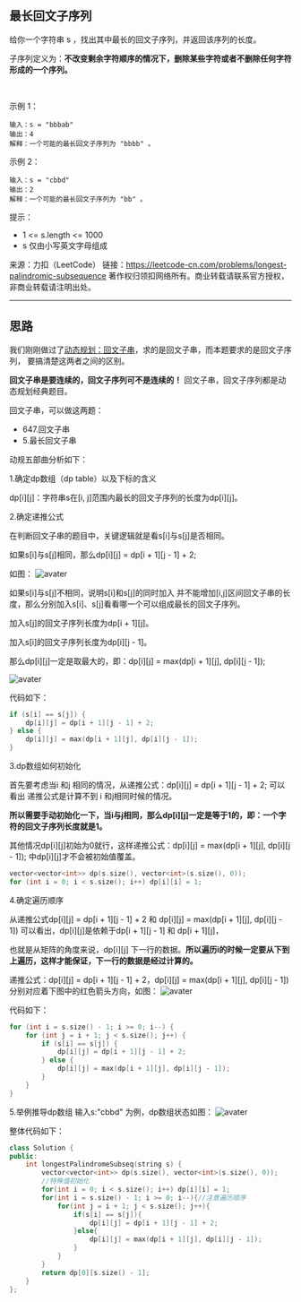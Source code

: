## 最长回文子序列

给你一个字符串 s ，找出其中最长的回文子序列，并返回该序列的长度。

子序列定义为：**不改变剩余字符顺序的情况下，删除某些字符或者不删除任何字符形成的一个序列。**

 

示例 1：
```
输入：s = "bbbab"
输出：4
解释：一个可能的最长回文子序列为 "bbbb" 。
```
示例 2：
```
输入：s = "cbbd"
输出：2
解释：一个可能的最长回文子序列为 "bb" 。 
```
提示：

* 1 <= s.length <= 1000
* s 仅由小写英文字母组成

来源：力扣（LeetCode）
链接：https://leetcode-cn.com/problems/longest-palindromic-subsequence
著作权归领扣网络所有。商业转载请联系官方授权，非商业转载请注明出处。

---
## 思路

我们刚刚做过了[动态规划：回文子串](https://github.com/caixiongjiang/caixiongjiang/blob/main/leetcode_java/leetcode_train/leetcode647.md)，求的是回文子串，而本题要求的是回文子序列， 要搞清楚这两者之间的区别。

**回文子串是要连续的，回文子序列可不是连续的！** 回文子串，回文子序列都是动态规划经典题目。

回文子串，可以做这两题：

* 647.回文子串
* 5.最长回文子串

动规五部曲分析如下：

1.确定dp数组（dp table）以及下标的含义

dp[i][j]：字符串s在[i, j]范围内最长的回文子序列的长度为dp[i][j]。

2.确定递推公式

在判断回文子串的题目中，关键逻辑就是看s[i]与s[j]是否相同。

如果s[i]与s[j]相同，那么dp[i][j] = dp[i + 1][j - 1] + 2;

如图：
![avater](https://camo.githubusercontent.com/26c1690292f01e432c840c87dbeb7f5cd1dc27bf2ed5ef6223708db158e7424a/68747470733a2f2f696d672d626c6f672e6373646e696d672e636e2f32303231303132373135313335303536332e6a7067)

如果s[i]与s[j]不相同，说明s[i]和s[j]的同时加入 并不能增加[i,j]区间回文子串的长度，那么分别加入s[i]、s[j]看看哪一个可以组成最长的回文子序列。

加入s[j]的回文子序列长度为dp[i + 1][j]。

加入s[i]的回文子序列长度为dp[i][j - 1]。

那么dp[i][j]一定是取最大的，即：dp[i][j] = max(dp[i + 1][j], dp[i][j - 1]);

![avater](https://camo.githubusercontent.com/c599f773ad7ef3a496edc1831b98fdcf06f0e99eabc41031d43f570c658dcc72/68747470733a2f2f696d672d626c6f672e6373646e696d672e636e2f32303231303132373135313432303437362e6a7067)

代码如下：
```c++
if (s[i] == s[j]) {
    dp[i][j] = dp[i + 1][j - 1] + 2;
} else {
    dp[i][j] = max(dp[i + 1][j], dp[i][j - 1]);
}
```

3.dp数组如何初始化

首先要考虑当i 和j 相同的情况，从递推公式：dp[i][j] = dp[i + 1][j - 1] + 2; 可以看出 递推公式是计算不到 i 和j相同时候的情况。

**所以需要手动初始化一下，当i与j相同，那么dp[i][j]一定是等于1的，即：一个字符的回文子序列长度就是1。**

其他情况dp[i][j]初始为0就行，这样递推公式：dp[i][j] = max(dp[i + 1][j], dp[i][j - 1]); 中dp[i][j]才不会被初始值覆盖。
```c++
vector<vector<int>> dp(s.size(), vector<int>(s.size(), 0));
for (int i = 0; i < s.size(); i++) dp[i][i] = 1;
```
4.确定遍历顺序

从递推公式dp[i][j] = dp[i + 1][j - 1] + 2 和 dp[i][j] = max(dp[i + 1][j], dp[i][j - 1]) 可以看出，dp[i][j]是依赖于dp[i + 1][j - 1] 和 dp[i + 1][j]，

也就是从矩阵的角度来说，dp[i][j] 下一行的数据。**所以遍历i的时候一定要从下到上遍历，这样才能保证，下一行的数据是经过计算的。**

递推公式：dp[i][j] = dp[i + 1][j - 1] + 2，dp[i][j] = max(dp[i + 1][j], dp[i][j - 1]) 分别对应着下图中的红色箭头方向，如图：
![avater](https://camo.githubusercontent.com/8b10e533b5f06271e76a5169c4a3cda4acd56d97444b61d1d44a8baba8eec071/68747470733a2f2f696d672d626c6f672e6373646e696d672e636e2f32303231303132373135313435323939332e6a7067)

代码如下：
```c++
for (int i = s.size() - 1; i >= 0; i--) {
    for (int j = i + 1; j < s.size(); j++) {
        if (s[i] == s[j]) {
            dp[i][j] = dp[i + 1][j - 1] + 2;
        } else {
            dp[i][j] = max(dp[i + 1][j], dp[i][j - 1]);
        }
    }
}
```
5.举例推导dp数组
输入s:"cbbd" 为例，dp数组状态如图：
![avater](https://camo.githubusercontent.com/2d6c0fc8f91fdca3a1760492e8e3b1f0b0f519fc994c614e7aba3aa4676193c2/68747470733a2f2f696d672d626c6f672e6373646e696d672e636e2f32303231303132373135313532313433322e6a7067)

整体代码如下：
```c++
class Solution {
public:
    int longestPalindromeSubseq(string s) {
        vector<vector<int>> dp(s.size(), vector<int>(s.size(), 0));
        //特殊值初始化
        for(int i = 0; i < s.size(); i++) dp[i][i] = 1;
        for(int i = s.size() - 1; i >= 0; i--){//注意遍历顺序
            for(int j = i + 1; j < s.size(); j++){
                if(s[i] == s[j]){
                    dp[i][j] = dp[i + 1][j - 1] + 2;
                }else{
                    dp[i][j] = max(dp[i + 1][j], dp[i][j - 1]);
                }
            }
        }
        return dp[0][s.size() - 1];
    }
};
```